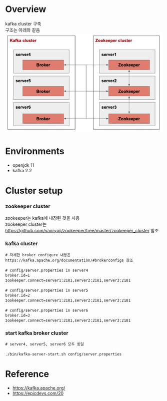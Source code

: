 # Overview
kafka cluster 구축<br>
구조는 아래와 같음<br>
![alt text](architecture.png)


# Environments
* openjdk 11
* kafka 2.2


# Cluster setup
### zookeeper cluster
zookeeper는 kafka에 내장된 것을 사용<br>
zookeeper cluster는 https://github.com/vanryuji/zookeeper/tree/master/zookeeper_cluster 참조<br>

### kafka cluster
```shell
# 자세한 broker configure 내용은 https://kafka.apache.org/documentation/#brokerconfigs 참조

# config/server.properties in server4
broker.id=1
zookeeper.connect=server1:2181,server2:2181,server3:2181

# config/server.properties in server5
broker.id=2
zookeeper.connect=server1:2181,server2:2181,server3:2181

# config/server.properties in server6
broker.id=3
zookeeper.connect=server1:2181,server2:2181,server3:2181
```

### start kafka broker cluster
```shell
# server4, server5, server6 모두 동일

./bin/kafka-server-start.sh config/server.properties
```


# Reference
* https://kafka.apache.org/
* https://epicdevs.com/20
